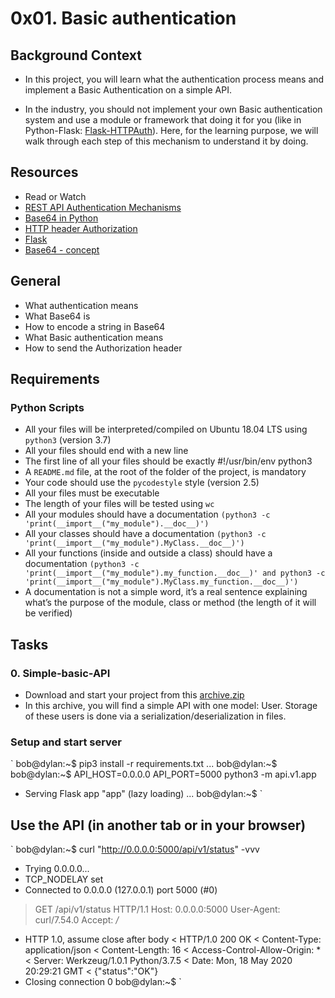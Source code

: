 # 0x01. Basic authentication

## Background Context
* In this project, you will learn what the authentication process means and implement a Basic Authentication on a simple API.

* In the industry, you should not implement your own Basic authentication system and use a module or framework that doing it for you (like in Python-Flask: [Flask-HTTPAuth](https://flask-httpauth.readthedocs.io/en/latest/)). Here, for the learning purpose, we will walk through each step of this mechanism to understand it by doing.

## Resources

* Read or Watch
* [REST API Authentication Mechanisms](https://www.youtube.com/watch?v=501dpx2IjGY)
* [Base64 in Python](https://docs.python.org/3.7/library/base64.html)
* [HTTP header Authorization](https://developer.mozilla.org/en-US/docs/Web/HTTP/Headers/Authorization)
* [Flask](https://palletsprojects.com/projects/flask/)
* [Base64 - concept](https://en.wikipedia.org/wiki/Base64)

## General
* What authentication means
* What Base64 is
* How to encode a string in Base64
* What Basic authentication means
* How to send the Authorization header

## Requirements
### Python Scripts
* All your files will be interpreted/compiled on Ubuntu 18.04 LTS using `python3` (version 3.7)
* All your files should end with a new line
* The first line of all your files should be exactly #!/usr/bin/env python3
* A `README.md` file, at the root of the folder of the project, is mandatory
* Your code should use the `pycodestyle` style (version 2.5)
* All your files must be executable
* The length of your files will be tested using `wc`
* All your modules should have a documentation `(python3 -c 'print(__import__("my_module").__doc__)')`
* All your classes should have a documentation `(python3 -c 'print(__import__("my_module").MyClass.__doc__)')`
* All your functions (inside and outside a class) should have a documentation `(python3 -c 'print(__import__("my_module").my_function.__doc__)' and python3 -c 'print(__import__("my_module").MyClass.my_function.__doc__)')`
* A documentation is not a simple word, it’s a real sentence explaining what’s the purpose of the module, class or method (the length of it will be verified)

## Tasks
### 0. Simple-basic-API

* Download and start your project from this [archive.zip](https://s3.amazonaws.com/alx-intranet.hbtn.io/uploads/misc/2020/11/ec2f874b061bd3a2915949f081f4f5f055104f20.zip?X-Amz-Algorithm=AWS4-HMAC-SHA256&X-Amz-Credential=AKIARDDGGGOUSBVO6H7D%2F20240902%2Fus-east-1%2Fs3%2Faws4_request&X-Amz-Date=20240902T213015Z&X-Amz-Expires=86400&X-Amz-SignedHeaders=host&X-Amz-Signature=014fd9f65025e7e1572b58f9b66e0bd75761ceb30e60554d2484283e40433ff9)
* In this archive, you will find a simple API with one model: User. Storage of these users is done via a serialization/deserialization in files.

### Setup and start server
`
bob@dylan:~$ pip3 install -r requirements.txt
...
bob@dylan:~$
bob@dylan:~$ API_HOST=0.0.0.0 API_PORT=5000 python3 -m api.v1.app
 * Serving Flask app "app" (lazy loading)
...
bob@dylan:~$
`
## Use the API (in another tab or in your browser)
`
bob@dylan:~$ curl "http://0.0.0.0:5000/api/v1/status" -vvv
*   Trying 0.0.0.0...
* TCP_NODELAY set
* Connected to 0.0.0.0 (127.0.0.1) port 5000 (#0)
> GET /api/v1/status HTTP/1.1
> Host: 0.0.0.0:5000
> User-Agent: curl/7.54.0
> Accept: */*
> 
* HTTP 1.0, assume close after body
< HTTP/1.0 200 OK
< Content-Type: application/json
< Content-Length: 16
< Access-Control-Allow-Origin: *
< Server: Werkzeug/1.0.1 Python/3.7.5
< Date: Mon, 18 May 2020 20:29:21 GMT
< 
{"status":"OK"}
* Closing connection 0
bob@dylan:~$
`
